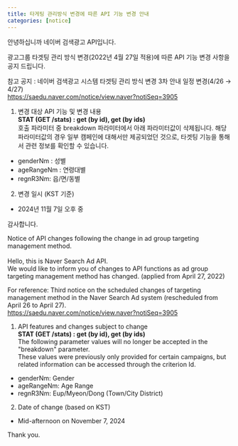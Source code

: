 ```yaml
---
title: 타게팅 관리방식 변경에 따른 API 기능 변경 안내 
categories: [notice]
---
```


안녕하십니까 네이버 검색광고 API입니다.<br>

광고그룹 타겟팅 관리 방식 변경(2022년 4월 27일 적용)에 따른 API 기능 변경 사항을 공지 드립니다. <br>

참고 공지 : 네이버 검색광고 시스템 타겟팅 관리 방식 변경 3차 안내 일정 변경(4/26 → 4/27)<br>
https://saedu.naver.com/notice/view.naver?notiSeq=3905

1. 변경 대상 API 기능 및 변경 내용<br>
**STAT (GET /stats) : get (by id), get (by ids)**<br>
호출 파라미터 중 breakdown 파라미터에서 아래 파라미터값이 삭제됩니다.
해당 파라미터값의 경우 일부 캠페인에 대해서만 제공되었던 것으로, 타겟팅 기능을 통해서 관련 정보를 확인할 수 있습니다. 
- genderNm : 성별
- ageRangeNm : 연령대별
- regnR3Nm: 읍/면/동별

2. 변경 일시 (KST 기준)<br>
- 2024년 11월 7일 오후 중

감사합니다. 


Notice of API changes following the change in ad group targeting management method.<br>
<br>
Hello, this is Naver Search Ad API.<br>
We would like to inform you of changes to API functions as ad group targeting management method has changed. (applied from April 27, 2022)<br>

For reference: Third notice on the scheduled changes of targeting management method in the Naver Search Ad system (rescheduled from April 26 to April 27).<br> 
https://saedu.naver.com/notice/view.naver?notiSeq=3905

1. API features and changes subject to change<br>
**STAT (GET /stats) : get (by id), get (by ids)**<br>
The following parameter values will no longer be accepted in the "breakdown" parameter. <br> 
These values were previously only provided for certain campaigns, but related information can be accessed through the criterion Id.
- genderNm: Gender
- ageRangeNm: Age Range
- regnR3Nm: Eup/Myeon/Dong (Town/City District)

2. Date of change (based on KST)<br>
- Mid-afternoon on November 7, 2024<br>

Thank you.

